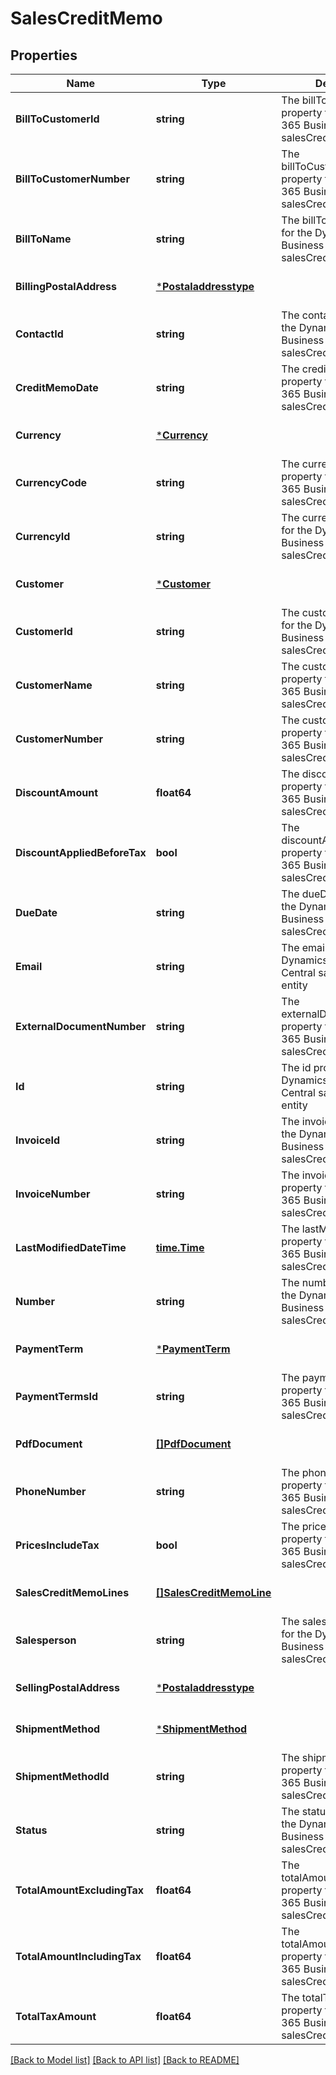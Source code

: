 # SalesCreditMemo

## Properties
Name | Type | Description | Notes
------------ | ------------- | ------------- | -------------
**BillToCustomerId** | **string** | The billToCustomerId property for the Dynamics 365 Business Central salesCreditMemo entity | [optional] [default to null]
**BillToCustomerNumber** | **string** | The billToCustomerNumber property for the Dynamics 365 Business Central salesCreditMemo entity | [optional] [default to null]
**BillToName** | **string** | The billToName property for the Dynamics 365 Business Central salesCreditMemo entity | [optional] [default to null]
**BillingPostalAddress** | [***Postaladdresstype**](postaladdresstype.md) |  | [optional] [default to null]
**ContactId** | **string** | The contactId property for the Dynamics 365 Business Central salesCreditMemo entity | [optional] [default to null]
**CreditMemoDate** | **string** | The creditMemoDate property for the Dynamics 365 Business Central salesCreditMemo entity | [optional] [default to null]
**Currency** | [***Currency**](currency.md) |  | [optional] [default to null]
**CurrencyCode** | **string** | The currencyCode property for the Dynamics 365 Business Central salesCreditMemo entity | [optional] [default to null]
**CurrencyId** | **string** | The currencyId property for the Dynamics 365 Business Central salesCreditMemo entity | [optional] [default to null]
**Customer** | [***Customer**](customer.md) |  | [optional] [default to null]
**CustomerId** | **string** | The customerId property for the Dynamics 365 Business Central salesCreditMemo entity | [optional] [default to null]
**CustomerName** | **string** | The customerName property for the Dynamics 365 Business Central salesCreditMemo entity | [optional] [default to null]
**CustomerNumber** | **string** | The customerNumber property for the Dynamics 365 Business Central salesCreditMemo entity | [optional] [default to null]
**DiscountAmount** | **float64** | The discountAmount property for the Dynamics 365 Business Central salesCreditMemo entity | [optional] [default to null]
**DiscountAppliedBeforeTax** | **bool** | The discountAppliedBeforeTax property for the Dynamics 365 Business Central salesCreditMemo entity | [optional] [default to null]
**DueDate** | **string** | The dueDate property for the Dynamics 365 Business Central salesCreditMemo entity | [optional] [default to null]
**Email** | **string** | The email property for the Dynamics 365 Business Central salesCreditMemo entity | [optional] [default to null]
**ExternalDocumentNumber** | **string** | The externalDocumentNumber property for the Dynamics 365 Business Central salesCreditMemo entity | [optional] [default to null]
**Id** | **string** | The id property for the Dynamics 365 Business Central salesCreditMemo entity | [optional] [default to null]
**InvoiceId** | **string** | The invoiceId property for the Dynamics 365 Business Central salesCreditMemo entity | [optional] [default to null]
**InvoiceNumber** | **string** | The invoiceNumber property for the Dynamics 365 Business Central salesCreditMemo entity | [optional] [default to null]
**LastModifiedDateTime** | [**time.Time**](time.Time.md) | The lastModifiedDateTime property for the Dynamics 365 Business Central salesCreditMemo entity | [optional] [default to null]
**Number** | **string** | The number property for the Dynamics 365 Business Central salesCreditMemo entity | [optional] [default to null]
**PaymentTerm** | [***PaymentTerm**](paymentTerm.md) |  | [optional] [default to null]
**PaymentTermsId** | **string** | The paymentTermsId property for the Dynamics 365 Business Central salesCreditMemo entity | [optional] [default to null]
**PdfDocument** | [**[]PdfDocument**](pdfDocument.md) |  | [optional] [default to null]
**PhoneNumber** | **string** | The phoneNumber property for the Dynamics 365 Business Central salesCreditMemo entity | [optional] [default to null]
**PricesIncludeTax** | **bool** | The pricesIncludeTax property for the Dynamics 365 Business Central salesCreditMemo entity | [optional] [default to null]
**SalesCreditMemoLines** | [**[]SalesCreditMemoLine**](salesCreditMemoLine.md) |  | [optional] [default to null]
**Salesperson** | **string** | The salesperson property for the Dynamics 365 Business Central salesCreditMemo entity | [optional] [default to null]
**SellingPostalAddress** | [***Postaladdresstype**](postaladdresstype.md) |  | [optional] [default to null]
**ShipmentMethod** | [***ShipmentMethod**](shipmentMethod.md) |  | [optional] [default to null]
**ShipmentMethodId** | **string** | The shipmentMethodId property for the Dynamics 365 Business Central salesCreditMemo entity | [optional] [default to null]
**Status** | **string** | The status property for the Dynamics 365 Business Central salesCreditMemo entity | [optional] [default to null]
**TotalAmountExcludingTax** | **float64** | The totalAmountExcludingTax property for the Dynamics 365 Business Central salesCreditMemo entity | [optional] [default to null]
**TotalAmountIncludingTax** | **float64** | The totalAmountIncludingTax property for the Dynamics 365 Business Central salesCreditMemo entity | [optional] [default to null]
**TotalTaxAmount** | **float64** | The totalTaxAmount property for the Dynamics 365 Business Central salesCreditMemo entity | [optional] [default to null]

[[Back to Model list]](../README.md#documentation-for-models) [[Back to API list]](../README.md#documentation-for-api-endpoints) [[Back to README]](../README.md)

